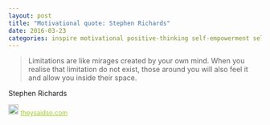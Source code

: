 ```yaml
---
layout: post
title: "Motivational quote: Stephen Richards"
date: 2016-03-23
categories: inspire motivational positive-thinking self-empowerment self-help self-improvement wealth wealth-creation
---
```

> Limitations are like mirages created by your own mind. When you realise that limitation do not exist, those around you will also feel it and allow you inside their space. 

Stephen Richards

<span style="z-index:50;font-size:0.9em;"><img src="https://theysaidso.com/branding/theysaidso.png" height="20" width="20" alt="theysaidso.com"/><a href="https://theysaidso.com" title="Powered by quotes from theysaidso.com" style="color: #9fcc25; margin-left: 4px; vertical-align: middle;">theysaidso.com</a></span>
